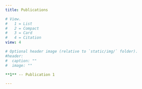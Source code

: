 ```yaml
---
title: Publications

# View.
#   1 = List
#   2 = Compact
#   3 = Card
#   4 = Citation
view: 4

# Optional header image (relative to `static/img/` folder).
#header:
#  caption: ""
#  image: ""

**1** -- Publication 1

---
```

